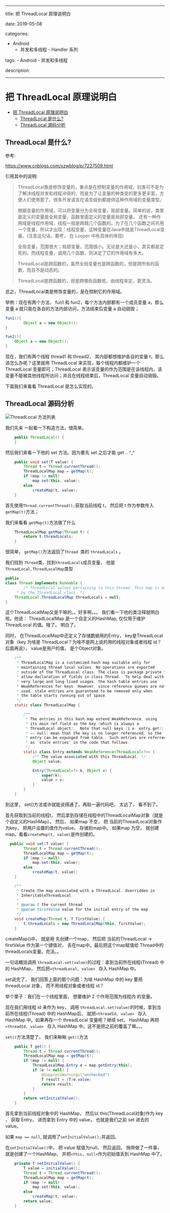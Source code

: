 
---

title: 把 ThreadLocal 原理说明白 

date: 2019-05-08 

categories: 
   - Android
        - 并发和多线程
              - Handler 系列 

tags: 
    - Android 
    - 并发和多线程 

description: ​

---




# 把 ThreadLocal 原理说明白

<!-- TOC -->

- [把 ThreadLocal 原理说明白](#把-threadlocal-原理说明白)
    - [ThreadLocal 是什么?](#threadlocal-是什么)
    - [ThreadLocal 源码分析](#threadlocal-源码分析)

<!-- /TOC -->


## ThreadLocal 是什么?

参考:

https://www.cnblogs.com/xzwblog/p/7227509.html



引用其中的说明:

> ThreadLocal类是修饰变量的，重点是在控制变量的作用域，初衷可不是为了解决线程并发和线程冲突的，而是为了让变量的种类变的更多更丰富，方便人们使用罢了。很多开发语言在语言级别都提供这种作用域的变量类型。
>
> 根据变量的作用域，可以将变量分为全局变量，局部变量。简单的说，类里面定义的变量是全局变量，函数里面定义的变量是局部变量。
> 还有一种作用域是线程作用域，线程一般是跨越几个函数的。为了在几个函数之间共用一个变量，所以才出现：线程变量，这种变量在Java中就是ThreadLocal变量。(注意这句话，要考， 在 Looper 中有具体的体现)
>
> 全局变量，范围很大；局部变量，范围很小。无论是大还是小，其实都是定死的。而线程变量，调用几个函数，则决定了它的作用域有多大。
>
> ThreadLocal是跨函数的，虽然全局变量也是跨函数的，但是跨所有的函数，而且不是动态的。
>
> ThreadLocal是跨函数的，但是跨哪些函数呢，由线程来定，更灵活。

总之，ThreadLocal类是修饰变量的，是在控制它的作用域。

举例：现在有两个方法， fun1 和 fun2，每个方法内部都有一个成员变量 a，那么变量 a 就只能在各自的方法内部访问，方法结束后变量 a 自动销毁；

```java
fun1(){
		Object a = new Object();
}

fun2(){
  	Object a = new Object();
}
```



现在，我们有两个线程 thread1 和 thread2， 其内部都想维护各自的变量 t，那么该怎么办呢？这里就用 ThreadLocal 来实现，每个线程内都维护一个 ThreadLocal 变量即可；ThreadLocal 表示该变量的作为范围是在该线程内，该变量不能被其他线程所访问；并且在线程结束后，ThreadLocal 变量自动销毁。



下面我们来看看 ThreadLocal 是怎么实现的。



## ThreadLocal 源码分析

![ThreadLocal 方法列表](https://cdn.jsdelivr.net/gh/fanshanhong/note-image/ThreadLocal_method_list.png)



我们先来 一起看一下构造方法，很简单。

```java
    public ThreadLocal() {
    }
```



然后我们来看一下他的 set 方法。因为要先 set 之后才能 get ..  ^_^

```java
    public void set(T value) {
        Thread t = Thread.currentThread();
        ThreadLocalMap map = getMap(t);
        if (map != null)
            map.set(this, value);
        else
            createMap(t, value);
    }
```



首先使用`Thread.currentThread();`获取当前线程 t， 然后把 t 作为参数传入 `getMap(t)`方法；

我们来看看 `getMap(t)`方法做了什么

```java
    ThreadLocalMap getMap(Thread t) {
        return t.threadLocals;
    }
```



很简单， `getMap()`方法返回了`Thread `类的 `threadLocals` 。



我们找到 `Thread`类，找到`threadLocals`成员变量， 他是`ThreadLocal.ThreadLocalMap`类型

```java
public
class Thread implements Runnable {
		/* ThreadLocal values pertaining to this thread. This map is maintained
     * by the ThreadLocal class. */
    ThreadLocal.ThreadLocalMap threadLocals = null;
}
```



这个ThreadLocalMap又是干嘛的。。好多啊。。。 我们看一下他的类注释就明白啦。他说： ThreadLocalMap 是一个自定义的HashMap, 仅仅用于维护ThreadLocal 的值。哦了， 明白了。 

同时， 在ThreadLocalMap中还定义了存储数据用的Entry， key是ThreadLocal对象（key 为啥是 ThreadLocal？为啥不是网上说的用的线程对象或者线程 id？后面再说）， value是用户的值， 是个Object对象。

```java
    /**
     * ThreadLocalMap is a customized hash map suitable only for
     * maintaining thread local values. No operations are exported
     * outside of the ThreadLocal class. The class is package private to
     * allow declaration of fields in class Thread.  To help deal with
     * very large and long-lived usages, the hash table entries use
     * WeakReferences for keys. However, since reference queues are not
     * used, stale entries are guaranteed to be removed only when
     * the table starts running out of space.
     */
    static class ThreadLocalMap {

        /**
         * The entries in this hash map extend WeakReference, using
         * its main ref field as the key (which is always a
         * ThreadLocal object).  Note that null keys (i.e. entry.get()
         * == null) mean that the key is no longer referenced, so the
         * entry can be expunged from table.  Such entries are referred to
         * as "stale entries" in the code that follows.
         */
        static class Entry extends WeakReference<ThreadLocal<?>> {
            /** The value associated with this ThreadLocal. */
            Object value;

            Entry(ThreadLocal<?> k, Object v) {
                super(k);
                value = v;
            }
        }
    }
```





到这里，  set()方法或许就能说得通了。再贴一遍代码吧， 太远了， 看不到了。 

首先获取到当前的线程t， 然后拿到存储在线程中的ThreadLocalMap对象（就是个自定义的HashMap）。 然后， 如果map 不空， 把 当前的ThreadLocal对象作为key， 把用户设置的值作为value， 存储到map中。 如果map 为空， 就创建map。看看`createMap(t, value)`是咋创建的。

```java
  public void set(T value) {
        Thread t = Thread.currentThread();
        ThreadLocalMap map = getMap(t);
        if (map != null)
            map.set(this, value);
        else
            createMap(t, value);
    }
```

```java
    /**
     * Create the map associated with a ThreadLocal. Overridden in
     * InheritableThreadLocal.
     *
     * @param t the current thread
     * @param firstValue value for the initial entry of the map
     */
    void createMap(Thread t, T firstValue) {
        t.threadLocals = new ThreadLocalMap(this, firstValue);
    }
```

createMap()中， 就是用 先创建一个map， 然后把 当前的ThreadLocal -> firstValue 作为第一个键值对，  丢在map中。最后把这个map赋值给 Thread中的 threadLocals变量。完活。。



一句话概括调用 `threadLocal.set(value)`的过程：拿到当前所在线程(Thread) 中的 HashMap，  然后把`<threadLocal, value> ` 存入 HashMap 中。



set说完了， 我们回答上面的那个问题：为啥 HashMap 中的 key 要用 threadLocal 对象， 而不用线程对象或者线程 id？

举个栗子：我们在一个线程里面， 想要维护 2 个作用范围为线程内 的变量。

现在我们用线程 id 来作为 key， 调用 `threadLocal.set(value)`的时候，拿到当前所在线程(Thread) 中的 HashMap后，  就把`<threadId, value> ` 存入 HashMap 中。如果再存一个 threadLocal 变量呢？继续 set， HashMap 再把`<threadId, value> ` 存入 HashMap 中。这不是把之前的覆盖了嘛。。。





`set()`方法清楚了， 我们来瞅瞅 `get()`方法

```java
    public T get() {
        Thread t = Thread.currentThread();
        ThreadLocalMap map = getMap(t);
        if (map != null) {
            ThreadLocalMap.Entry e = map.getEntry(this);
            if (e != null) {
                @SuppressWarnings("unchecked")
                T result = (T)e.value;
                return result;
            }
        }
        return setInitialValue();
    }
```



首先拿到当前线程对象中的 HashMap， 然后以 this(ThreadLocal对象)作为 key ， 获取 Entry， 进而拿到 Entry 中的 value， 也就是我们之前 set 进去的 value。

如果 `map == null`, 就调用了`setInitialValue();`并返回。

在`setInitialValue()`中， 把 value 赋值为null， 然后返回， 捎带做了一件事， 就是创建了一个HashMap， 并把`<this, null>`作为初始值丢到 HashMap 中了。

```java
    private T setInitialValue() {
        T value = initialValue();
        Thread t = Thread.currentThread();
        ThreadLocalMap map = getMap(t);
        if (map != null)
            map.set(this, value);
        else
            createMap(t, value);
        return value;
    }
```

